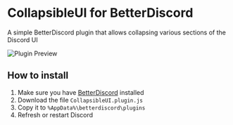 # CollapsibleUI for BetterDiscord
A simple BetterDiscord plugin that allows collapsing various sections of the Discord UI

![Plugin Preview](https://user-images.githubusercontent.com/43104632/127056083-af57858d-c004-4c34-8cd1-831cd1527586.gif)

## How to install
1) Make sure you have [BetterDiscord](https://betterdiscord.app/) installed
2) Download the file `CollapsibleUI.plugin.js`
3) Copy it to `%AppData%\betterdiscord\plugins`
4) Refresh or restart Discord
